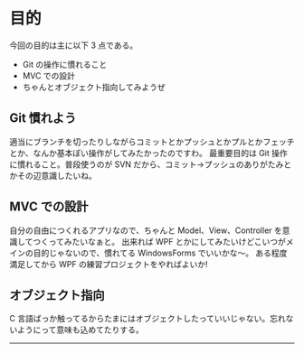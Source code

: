 # 目的

今回の目的は主に以下 3 点である。

- Git の操作に慣れること
- MVC での設計
- ちゃんとオブジェクト指向してみようぜ

## Git 慣れよう

適当にブランチを切ったりしながらコミットとかプッシュとかプルとかフェッチとか、なんか基本ぽい操作がしてみたかったのですわ。
最重要目的は Git 操作に慣れること。普段使うのが SVN だから、コミット->プッシュのありがたみとかその辺意識したいね。

## MVC での設計

自分の自由につくれるアプリなので、ちゃんと Model、View、Controller を意識してつくってみたいなぁと。
出来れば WPF とかにしてみたいけどこいつがメインの目的じゃないので、慣れてる WindowsForms でいいかな～。
ある程度満足してから WPF の練習プロジェクトをやればよいか!

## オブジェクト指向

C 言語ばっか触ってるからたまにはオブジェクトしたっていいじゃない。忘れないようにって意味も込めてたりする。

---

